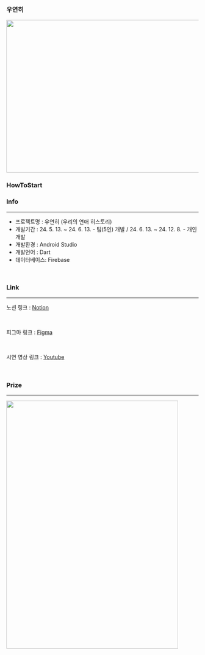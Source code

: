 ### 우연히
<img src="https://github.com/user-attachments/assets/abea5f1d-342a-4006-a7e7-90ba60e2e9a5" width="720" height="400"/>

### HowToStart

### Info
<hr>

-  프로젝트명  : 우연히 (우리의 연애 히스토리)
-  개발기간    : 24. 5. 13. ~ 24. 6. 13. - 팀(5인) 개발 / 24. 6. 13. ~ 24. 12. 8. - 개인 개발
-  개발환경    : Android Studio
-  개발언어    : Dart
-  데이터베이스: Firebase

</br>

###  Link

<hr>

노션 링크 : <a href="https://www.notion.so/eae10f1f3496491b9877d2d0850d873b?pvs=4">Notion</a>

</br>

피그마 링크 : <a href="https://www.figma.com/design/RYQz0tqQXSOuzYtKq4PuBh/%EC%9A%B0%EC%97%B0%ED%9E%88?node-id=0-1&t=vomWqLAwM6FwlJB7-1">Figma</a>

</br>

시연 영상 링크 : <a href="https://youtu.be/@@@@@@@">Youtube</a>

</br>

### Prize

<hr>

<img src="https://github.com/user-attachments/assets/62bafaba-0a56-4b98-86ec-2c8f7fbde3be" width="450" height="650"/>
